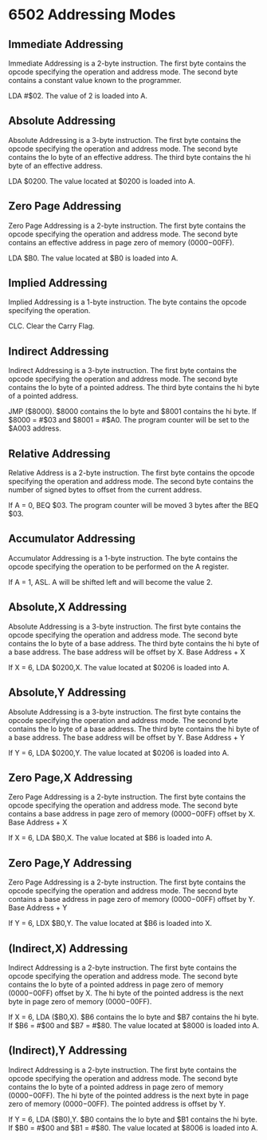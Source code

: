 # 6502 Addressing Modes

## Immediate Addressing

Immediate Addressing is a 2-byte instruction.  The first byte contains the opcode specifying the operation and address mode.  The second byte contains a constant value known to the programmer.

LDA #$02.  The value of 2 is loaded into A.

## Absolute Addressing

Absolute Addressing is a 3-byte instruction.  The first byte contains the opcode specifying the operation and address mode.  The second byte contains the lo byte of an effective address.  The third byte contains the hi byte of an effective address.

LDA $0200.  The value located at $0200 is loaded into A.

## Zero Page Addressing

Zero Page Addressing is a 2-byte instruction.  The first byte contains the opcode specifying the operation and address mode.  The second byte contains an effective address in page zero of memory ($0000-$00FF).

LDA $B0.  The value located at $B0 is loaded into A.

## Implied Addressing

Implied Addressing is a 1-byte instruction.  The byte contains the opcode specifying the operation.

CLC.  Clear the Carry Flag.

## Indirect Addressing

Indirect Addressing is a 3-byte instruction.  The first byte contains the opcode specifying the operation and address mode.  The second byte contains the lo byte of a pointed address.  The third byte contains the hi byte of a pointed address.

JMP ($8000).  $8000 contains the lo byte and $8001 contains the hi byte.  If $8000 = #$03 and $8001 = #$A0.  The program counter will be set to the $A003 address.

## Relative Addressing

Relative Address is a 2-byte instruction.  The first byte contains the opcode specifying the operation and address mode.  The second byte contains the number of signed bytes to offset from the current address.

If A = 0, BEQ $03.  The program counter will be moved 3 bytes after the BEQ $03.

## Accumulator Addressing

Accumulator Addressing is a 1-byte instruction.  The byte contains the opcode specifying the operation to be performed on the A register.

If A = 1, ASL.  A will be shifted left and will become the value 2.

## Absolute,X Addressing

Absolute Addressing is a 3-byte instruction.  The first byte contains the opcode specifying the operation and address mode.  The second byte contains the lo byte of a base address.  The third byte contains the hi byte of a base address.  The base address will be offset by X.  Base Address + X

If X = 6, LDA $0200,X.  The value located at $0206 is loaded into A.

## Absolute,Y Addressing

Absolute Addressing is a 3-byte instruction.  The first byte contains the opcode specifying the operation and address mode.  The second byte contains the lo byte of a base address.  The third byte contains the hi byte of a base address.  The base address will be offset by Y. Base Address + Y

If Y = 6, LDA $0200,Y.  The value located at $0206 is loaded into A.

## Zero Page,X Addressing

Zero Page Addressing is a 2-byte instruction.  The first byte contains the opcode specifying the operation and address mode.  The second byte contains a base address in page zero of memory ($0000-$00FF) offset by X.  Base Address + X

If X = 6, LDA $B0,X.  The value located at $B6 is loaded into A.

## Zero Page,Y Addressing

Zero Page Addressing is a 2-byte instruction.  The first byte contains the opcode specifying the operation and address mode.  The second byte contains a base address in page zero of memory ($0000-$00FF) offset by Y.  Base Address + Y

If Y = 6, LDX $B0,Y.  The value located at $B6 is loaded into X.

## (Indirect,X) Addressing

Indirect Addressing is a 2-byte instruction.  The first byte contains the opcode specifying the operation and address mode.  The second byte contains the lo byte of a pointed address in page zero of memory ($0000-$00FF) offset by X.  The hi byte of the pointed address is the next byte in page zero of memory ($0000-$00FF).

If X = 6, LDA ($B0,X).  $B6 contains the lo byte and $B7 contains the hi byte.  If $B6 = #$00 and $B7 = #$80.  The value located at $8000 is loaded into A.

## (Indirect),Y Addressing

Indirect Addressing is a 2-byte instruction.  The first byte contains the opcode specifying the operation and address mode.  The second byte contains the lo byte of a pointed address in page zero of memory ($0000-$00FF).  The hi byte of the pointed address is the next byte in page zero of memory ($0000-$00FF).  The pointed address is offset by Y.

If Y = 6, LDA ($B0),Y.  $B0 contains the lo byte and $B1 contains the hi byte.  If $B0 = #$00 and $B1 = #$80.  The value located at $8006 is loaded into A.
